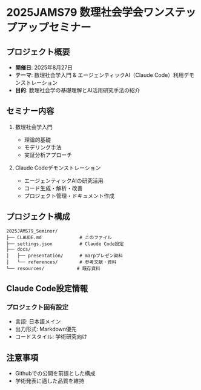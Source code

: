 # 2025JAMS79 数理社会学会ワンステップアップセミナー

## プロジェクト概要
- **開催日**: 2025年8月27日
- **テーマ**: 数理社会学入門 & エージェンティックAI（Claude Code）利用デモンストレーション
- **目的**: 数理社会学の基礎理解とAI活用研究手法の紹介

## セミナー内容
1. 数理社会学入門
   - 理論的基礎
   - モデリング手法
   - 実証分析アプローチ

2. Claude Codeデモンストレーション
   - エージェンティックAIの研究活用
   - コード生成・解析・改善
   - プロジェクト管理・ドキュメント作成

## プロジェクト構成
```
2025JAMS79_Seminor/
├── CLAUDE.md              # このファイル
├── settings.json          # Claude Code設定
├── docs/
│   ├── presentation/      # marpプレゼン資料
│   └── references/        # 参考文献・資料
└── resources/            # 既存資料
```

## Claude Code設定情報

### プロジェクト固有設定
- 言語: 日本語メイン
- 出力形式: Markdown優先
- コードスタイル: 学術研究向け

## 注意事項
- Githubでの公開を前提とした構成
- 学術発表に適した品質を維持